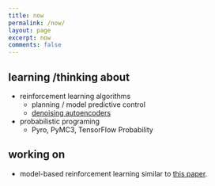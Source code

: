 ```yaml
---
title: now
permalink: /now/
layout: page
excerpt: now
comments: false
---
```



## learning /thinking about
- reinforcement learning algorithms
    - planning / model predictive control
    - [denoising autoencoders](https://arxiv.org/abs/1903.11981)
- probabilistic programing
    - Pyro, PyMC3, TensorFlow Probability

## working on
- model-based reinforcement learning similar to [this paper](http://arxiv.org/abs/1903.00374).
 